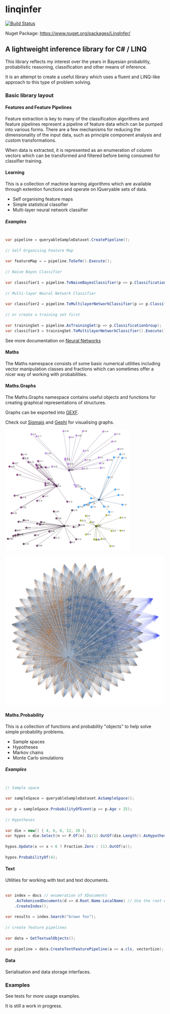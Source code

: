# linqinfer

[![Build Status](https://travis-ci.org/roberino/linqinfer.svg?branch=master)](https://travis-ci.org/roberino/linqinfer)

Nuget Package: https://www.nuget.org/packages/LinqInfer/

## A lightweight inference library for C# / LINQ

This library reflects my interest over the years in Bayesian probability, 
probabilistic reasoning, classification and other means of inference.

It is an attempt to create a useful library which uses a fluent and LINQ-like approach to this type of problem solving.

### Basic library layout 

#### Features and Feature Pipelines

Feature extraction is key to many of the classification algorithms and feature pipelines
represent a pipeline of feature data which can be pumped into various forms. There are a few mechanisms
for reducing the dimensionality of the input data, such as principle component analysis and custom transformations.

When data is extracted, it is represented as an enumeration of column vectors which 
can be transformed and filtered before being consumed for classifier training.

#### Learning

This is a collection of machine learning algorithms which are available through extention 
functions and operate on IQueryable sets of data.

* Self organising feature maps
* Simple statistical classifier
* Multi-layer neural network classifier

##### Examples

```cs

var pipeline = queryableSampleDataset.CreatePipeline();

// Self Organising Feature Map

var featureMap = = pipeline.ToSofm().Execute();

// Naive Bayes Classifier

var classifier1 = pipeline.ToNaiveBayesClassifier(p => p.ClassificationGroup).Execute();

// Multi-layer Neural Network Classifier

var classifier2 = pipeline.ToMultilayerNetworkClassifier(p => p.ClassificationGroup, 0.3f).Execute();

// or create a training set first

var trainingSet = pipeline.AsTrainingSet(p => p.ClassificationGroup);
var classifier3 = trainingSet.ToMultilayerNetworkClassifier().Execute();

```

See more documentation on [Neural Networks](docs/neural-networks.md)

#### Maths

The Maths namespace consists of some basic numerical utilities including vector manipulation classes 
and fractions which can sometimes offer a nicer way of working with probabilities.

#### Maths.Graphs

The Maths.Graphs namespace contains useful objects and functions for creating graphical representations of structures.

Graphs can be exported into [GEXF](https://gephi.org/gexf/format/schema.html).

Check out [Sigmajs](http://sigmajs.org/) and [Gephi](https://gephi.org/) for visualising graphs.

![SOFM graph](docs/sofm_graph2.png)

![Neural network graph](docs/neural-network.png)

#### Maths.Probability 

This is a collection of functions and probability "objects" to help solve simple probability problems.

* Sample spaces
* Hypotheses
* Markov chains
* Monte Carlo simulations

##### Examples

```cs

// Sample space

var sampleSpace = queryableSampleDataset.AsSampleSpace();

var p = sampleSpace.ProbabilityOfEvent(p => p.Age > 25);

// Hypotheses

var die = new[] { 4, 6, 8, 12, 20 };
var hypos = die.Select(n => P.Of(n).Is(1).OutOf(die.Length)).AsHypotheses();

hypos.Update(x => x < 6 ? Fraction.Zero : (1).OutOf(x));

hypos.ProbabilityOf(4);

```

#### Text

Utilities for working with text and text documents.

```cs

var index = docs // enumeration of XDocuments
	.AsTokenisedDocuments(d => d.Root.Name.LocalName) // Use the root element name as the doc ID
	.CreateIndex();

var results = index.Search("brown fox");

// create feature pipelines

var data = GetTextualObjects();

var pipeline = data.CreateTextFeaturePipeline(a => a.cls, vectorSize);

```

#### Data

Serialisation and data storage interfaces.

### Examples

See tests for more usage examples.

It is still a work in progress.
